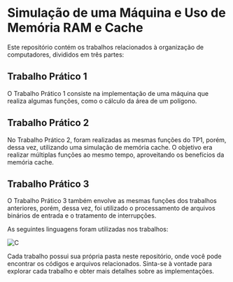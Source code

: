 # Simulação de uma Máquina e Uso de Memória RAM e Cache

Este repositório contém os trabalhos relacionados à organização de computadores, divididos em três partes:

## Trabalho Prático 1

O Trabalho Prático 1 consiste na implementação de uma máquina que realiza algumas funções, como o cálculo da área de um polígono. 

## Trabalho Prático 2

No Trabalho Prático 2, foram realizadas as mesmas funções do TP1, porém, dessa vez, utilizando uma simulação de memória cache. O objetivo era realizar múltiplas funções ao mesmo tempo, aproveitando os benefícios da memória cache. 

## Trabalho Prático 3

O Trabalho Prático 3 também envolve as mesmas funções dos trabalhos anteriores, porém, dessa vez, foi utilizado o processamento de arquivos binários de entrada e o tratamento de interrupções. 

As seguintes linguagens foram utilizadas nos trabalhos:

<img alt="C" src="https://img.shields.io/badge/c-%2300599C.svg?&style=for-the-badge&logo=c&logoColor=white"/>

Cada trabalho possui sua própria pasta neste repositório, onde você pode encontrar os códigos e arquivos relacionados. Sinta-se à vontade para explorar cada trabalho e obter mais detalhes sobre as implementações.

